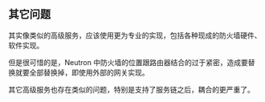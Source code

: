 ## 其它问题
其实像类似的高级服务，应该使用更为专业的实现，包括各种现成的防火墙硬件、软件实现。

但是很可惜的是，Neutron 中防火墙的位置跟路由器结合的过于紧密，造成要替换就要全部替换掉，即使用外部的网关实现。

其它高级服务也存在类似的问题，特别是支持了服务链之后，耦合的更严重了。
